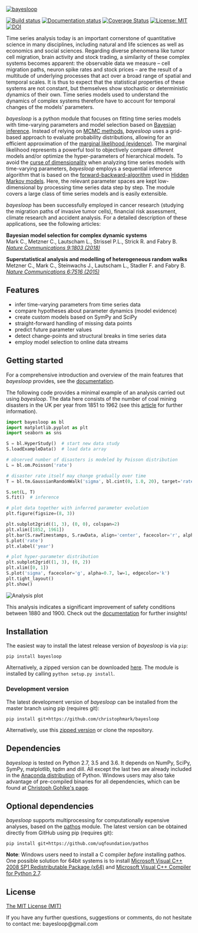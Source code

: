 [![bayesloop](https://raw.githubusercontent.com/christophmark/bayesloop/master/docs/images/logo_400x100px.png)](http://bayesloop.com)

[![Build status](https://github.com/christophmark/bayesloop/workflows/Tests/badge.svg?branch=master)](https://github.com/christophmark/bayesloop/actions/workflows/test.yml)
[![Documentation status](https://readthedocs.org/projects/bayesloop/badge/?version=latest)](http://docs.bayesloop.com) 
[![Coverage Status](https://codecov.io/gh/christophmark/bayesloop/branch/master/graph/badge.svg?token=637W4M2RCE)](https://codecov.io/gh/christophmark/bayesloop)
[![License: MIT](https://img.shields.io/badge/License-MIT-blue.svg)](https://opensource.org/licenses/MIT)
[![DOI](https://zenodo.org/badge/41474112.svg)](https://zenodo.org/badge/latestdoi/41474112)

Time series analysis today is an important cornerstone of quantitative science in many disciplines, including natural and life sciences as well as economics and social sciences. Regarding diverse phenomena like tumor cell migration, brain activity and stock trading, a similarity of these complex systems becomes apparent: the observable data we measure – cell migration paths, neuron spike rates and stock prices – are the result of a multitude of underlying processes that act over a broad range of spatial and temporal scales. It is thus to expect that the statistical properties of these systems are not constant, but themselves show stochastic or deterministic dynamics of their own. Time series models used to understand the dynamics of complex systems therefore have to account for temporal changes of the models' parameters.

*bayesloop* is a python module that focuses on fitting time series models with time-varying parameters and model selection based on [Bayesian inference](https://cocosci.berkeley.edu/tom/papers/tutorial.pdf). Instead of relying on [MCMC methods](http://www.cs.ubc.ca/~arnaud/andrieu_defreitas_doucet_jordan_intromontecarlomachinelearning.pdf), *bayesloop* uses a grid-based approach to evaluate probability distributions, allowing for an efficient approximation of the [marginal likelihood (evidence)](http://alumni.media.mit.edu/~tpminka/statlearn/demo/). The marginal likelihood represents a powerful tool to objectively compare different models and/or optimize the hyper-parameters of hierarchical models. To avoid the [curse of dimensionality](https://en.wikipedia.org/wiki/Curse_of_dimensionality) when analyzing time series models with time-varying parameters, *bayesloop* employs a sequential inference algorithm that is based on the [forward-backward-algorithm](https://en.wikipedia.org/wiki/Forward%E2%80%93backward_algorithm) used in [Hidden Markov models](http://www.cs.sjsu.edu/~stamp/RUA/HMM.pdf). Here, the relevant parameter spaces are kept low-dimensional by processing time series data step by step. The module covers a large class of time series models and is easily extensible.

*bayesloop* has been successfully employed in cancer research (studying the migration paths of invasive tumor cells), financial risk assessment, climate research and accident analysis. For a detailed description of these applications, see the following articles:

**Bayesian model selection for complex dynamic systems**<br>
Mark C., Metzner C., Lautscham L., Strissel P.L., Strick R. and Fabry B.<br>
[*Nature Communications 9:1803 (2018)*](https://www.nature.com/articles/s41467-018-04241-5)

**Superstatistical analysis and modelling of heterogeneous random walks**<br>
Metzner C., Mark C., Steinwachs J., Lautscham L., Stadler F. and Fabry B.<br>
[*Nature Communications 6:7516 (2015)*](https://www.nature.com/articles/ncomms8516)

## Features
* infer time-varying parameters from time series data 
* compare hypotheses about parameter dynamics (model evidence)
* create custom models based on SymPy and SciPy
* straight-forward handling of missing data points
* predict future parameter values
* detect change-points and structural breaks in time series data
* employ model selection to online data streams

## Getting started
For a comprehensive introduction and overview of the main features that *bayesloop* provides, see the [documentation](http://docs.bayesloop.com).

The following code provides a minimal example of an analysis carried out using *bayesloop*. The data here consists of the number of coal mining disasters in the UK per year from 1851 to 1962 (see this [article](http://www.dima.unige.it/~riccomag/Teaching/ProcessiStocastici/coal-mining-disaster-original%20paper.pdf) for further information).
```python
import bayesloop as bl
import matplotlib.pyplot as plt
import seaborn as sns

S = bl.HyperStudy()  # start new data study
S.loadExampleData()  # load data array

# observed number of disasters is modeled by Poisson distribution
L = bl.om.Poisson('rate')

# disaster rate itself may change gradually over time
T = bl.tm.GaussianRandomWalk('sigma', bl.cint(0, 1.0, 20), target='rate')

S.set(L, T)
S.fit()  # inference

# plot data together with inferred parameter evolution
plt.figure(figsize=(8, 3))

plt.subplot2grid((1, 3), (0, 0), colspan=2)
plt.xlim([1852, 1961])
plt.bar(S.rawTimestamps, S.rawData, align='center', facecolor='r', alpha=.5)
S.plot('rate')
plt.xlabel('year')

# plot hyper-parameter distribution
plt.subplot2grid((1, 3), (0, 2))
plt.xlim([0, 1])
S.plot('sigma', facecolor='g', alpha=0.7, lw=1, edgecolor='k')
plt.tight_layout()
plt.show()
```

![Analysis plot](https://raw.githubusercontent.com/christophmark/bayesloop/master/docs/images/example.png)

This analysis indicates a significant improvement of safety conditions between 1880 and 1900. Check out the [documentation](http://docs.bayesloop.com) for further insights!

## Installation
The easiest way to install the latest release version of *bayesloop* is via `pip`:
```
pip install bayesloop
```
Alternatively, a zipped version can be downloaded [here](https://github.com/christophmark/bayesloop/releases). The module is installed by calling `python setup.py install`.

### Development version
The latest development version of *bayesloop* can be installed from the master branch using pip (requires git):
```
pip install git+https://github.com/christophmark/bayesloop
```
Alternatively, use this [zipped version](https://github.com/christophmark/bayesloop/zipball/master) or clone the repository.

## Dependencies
*bayesloop* is tested on Python 2.7, 3.5 and 3.6. It depends on NumPy, SciPy, SymPy, matplotlib, tqdm and dill. All except the last two are already included in the [Anaconda distribution](https://www.continuum.io/downloads) of Python. Windows users may also take advantage of pre-compiled binaries for all dependencies, which can be found at [Christoph Gohlke's page](http://www.lfd.uci.edu/~gohlke/pythonlibs/).

## Optional dependencies
*bayesloop* supports multiprocessing for computationally expensive analyses, based on the [pathos](https://github.com/uqfoundation/pathos) module. The latest version can be obtained directly from GitHub using pip (requires git):
```
pip install git+https://github.com/uqfoundation/pathos
```
**Note**: Windows users need to install a C compiler *before* installing pathos. One possible solution for 64bit systems is to install [Microsoft Visual C++ 2008 SP1 Redistributable Package (x64)](http://www.microsoft.com/en-us/download/confirmation.aspx?id=2092) and [Microsoft Visual C++ Compiler for Python 2.7](http://www.microsoft.com/en-us/download/details.aspx?id=44266).

## License
[The MIT License (MIT)](https://github.com/christophmark/bayesloop/blob/master/LICENSE)

If you have any further questions, suggestions or comments, do not hesitate to contact me: &#098;&#097;&#121;&#101;&#115;&#108;&#111;&#111;&#112;&#064;&#103;&#109;&#097;&#105;&#108;&#046;&#099;&#111;&#109;
